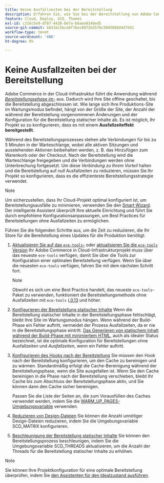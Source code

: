 ```yaml
---
title: Keine Ausfallzeiten bei der Bereitstellung
description: Erfahren Sie, wie Sie bei der Bereitstellung von Adobe Commerce in Cloud-Infrastrukturprojekten die Ausfallzeiten insgesamt reduzieren können.
feature: Cloud, Deploy, SCD, Themes
exl-id: c216c5e9-d787-4428-b67a-b6aee814ded5
source-git-commit: b831bc5bce0f76ec8972b3578c500508dd4d7d41
workflow-type: tm+mt
source-wordcount: '486'
ht-degree: 0%

---
```


# Keine Ausfallzeiten bei der Bereitstellung

Adobe Commerce in der Cloud-Infrastruktur führt die Anwendung während [_Bereitstellungsphase im_-](https://experienceleague.adobe.com/docs/commerce-operations/configuration-guide/setup/application-modes.html?lang=de#production-mode) aus. Dadurch wird Ihre Site offline geschaltet, bis die Bereitstellung abgeschlossen ist. Wie lange sich Ihre Produktions-Site im Wartungsmodus befindet, hängt von der Größe der Site, der Anzahl der während der Bereitstellung vorgenommenen Änderungen und der Konfiguration für die Bereitstellung statischer Inhalte ab. Es ist möglich, Ihr Projekt so zu konfigurieren, dass es mit einem **Ausfallzeiteffekt bereitgestellt**.

Während des Bereitstellungsprozesses stehen alle Verbindungen für bis zu 5 Minuten in der Warteschlange, wobei alle aktiven Sitzungen und ausstehenden Aktionen beibehalten werden, z. B. das Hinzufügen zum Warenkorb oder der Checkout. Nach der Bereitstellung wird die Warteschlange freigegeben und die Verbindungen werden ohne Unterbrechung fortgesetzt. Um diese _Verbindung zu Ihrem Vorteil_ halten und die Bereitstellung auf _null_ Ausfallzeiten zu reduzieren, müssen Sie Ihr Projekt so konfigurieren, dass es die effizienteste Bereitstellungsstrategie verwendet.

>[!NOTE]
>
>Um sicherzustellen, dass Ihr Cloud-Projekt optimal konfiguriert ist, um Bereitstellungsausfälle zu minimieren, verwenden Sie den [Smart Wizard](smart-wizards.md). Der intelligente Assistent überprüft Ihre aktuelle Einrichtung und führt Sie durch empfohlene Konfigurationsanpassungen, um Best Practices für Bereitstellungen ohne Ausfallzeiten zu ermöglichen.

Führen Sie die folgenden Schritte aus, um die Zeit zu reduzieren, die Ihr Store für die Bereitstellung eines Updates für die Produktion benötigt:

1. [Aktualisieren Sie auf das `ece-tools`-](../dev-tools/install-package.md) oder [aktualisieren Sie die `ece-tools` Version](../dev-tools/update-package.md)
Ihr Adobe Commerce in Cloud-Infrastrukturprojekt muss über das neueste `ece-tools` verfügen, damit Sie über die Tools zur Konfiguration einer optimalen Bereitstellung verfügen. Wenn Sie über die neuesten `ece-tools` verfügen, fahren Sie mit dem nächsten Schritt fort.

   >[!NOTE]
   >
   >Obwohl es sich um eine Best Practice handelt, das neueste `ece-tools`-Paket zu verwenden, funktioniert die Bereitstellungsmethode ohne Ausfallzeiten mit `ece-tools` ([.0.13](../release-notes/cloud-release-archive.md#v2002013) und höher.

1. [Konfigurieren der Bereitstellung statischer Inhalte](static-content.md)
Wenn die Bereitstellung statischer Inhalte in der Bereitstellungsphase fehlschlägt, bleibt Ihre Site im Wartungsmodus hängen. Wenn während der Build-Phase ein Fehler auftritt, vermeidet der Prozess Ausfallzeiten, da er nie in die Bereitstellungsphase eintritt. [Das Generieren von statischem Inhalt während der Build-Phase mit minimiertem HTML](static-content.md#setting-the-scd-on-build), auch als idealer Status bezeichnet, ist die optimale Konfiguration für Bereitstellungen ohne Ausfallzeiten und _Ausfallzeiten_, wenn ein Fehler auftritt.

1. [Konfigurieren des Hooks nach der Bereitstellung](../application/hooks-property.md)
Sie müssen den Hook nach der Bereitstellung konfigurieren, um den Cache zu bereinigen und zu wärmen. Standardmäßig erfolgt die Cache-Bereinigung während der Bereitstellungsphase, wenn die Site ausgefallen ist. Wenn Sie den Cache bereinigen in die Phase nach der Bereitstellung verschieben, bleibt Ihr Cache bis zum Abschluss der Bereitstellungsphase aktiv, und Sie können dann den Cache sicher bereinigen.

   Passen Sie die Liste der Seiten an, die zum Vorausfüllen des Caches verwendet werden, indem Sie die [WARM_UP_PAGES-Umgebungsvariable](../environment/variables-post-deploy.md#warmuppages) verwenden.

1. [Reduzieren von Design-Dateien](../environment/variables-deploy.md#scdmatrix)
Sie können die Anzahl unnötiger Design-Dateien reduzieren, indem Sie die Umgebungsvariable SCD\_MATRIX konfigurieren.

1. [Beschleunigung der Bereitstellung statischer Inhalte](../environment/variables-deploy.md#scdthreads)
Sie können den Bereitstellungsprozess beschleunigen, indem Sie die Umgebungsvariable SCD\_THREADS aktualisieren, um die Anzahl der Threads für die Bereitstellung statischer Inhalte zu erhöhen.

>[!NOTE]
>
>Sie können Ihre Projektkonfiguration für eine optimale Bereitstellung überprüfen, indem Sie [den Assistenten für den Idealzustand ausführen](smart-wizards.md#verifying-an-ideal-configuration).
